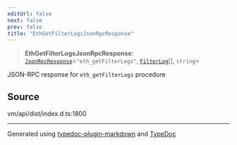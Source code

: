 ```yaml
---
editUrl: false
next: false
prev: false
title: "EthGetFilterLogsJsonRpcResponse"
---
```


> **EthGetFilterLogsJsonRpcResponse**: [`JsonRpcResponse`](/generated/type-aliases/jsonrpcresponse/)\<`"eth_getFilterLogs"`, [`FilterLog`](/generated/type-aliases/filterlog/)[], `string`\>

JSON-RPC response for `eth_getFilterLogs` procedure

## Source

vm/api/dist/index.d.ts:1800

***
Generated using [typedoc-plugin-markdown](https://www.npmjs.com/package/typedoc-plugin-markdown) and [TypeDoc](https://typedoc.org/)
